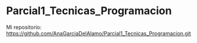 # Parcial1_Tecnicas_Programacion

Mi repositorio: https://github.com/AnaGarciaDelAlamo/Parcial1_Tecnicas_Programacion.git
